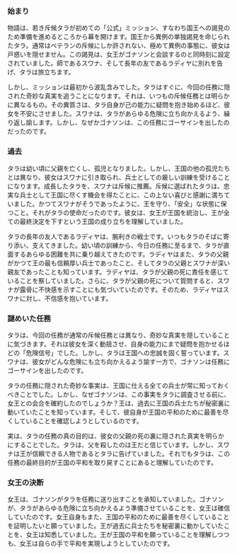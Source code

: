 ### 始まり

物語は、若き斥候タラが初めての「公式」ミッション、すなわち国王への謁見のため準備を進めるところから幕を開けます。国王から異例の単独謁見を命じられたタラ。通常はベテランの斥候にしか許されない、極めて異例の事態に、彼女は戸惑いを隠せません。この謁見は、女王がゴナソンと会談するのと同時刻に設定されていました。師であるスワナ、そして長年の友であるラディヤに別れを告げ、タラは旅立ちます。

しかし、ミッションは最初から波乱含みでした。タラはすぐに、今回の任務に隠された奇妙な真実を追うことになります。それは、いつもの斥候任務とは明らかに異なるもの。その異質さは、タラ自身が己の能力に疑問を抱き始めるほど、彼女を不安にさせました。スワナは、タラがあらゆる危険に立ち向かえるよう、繰り返し諭します。しかし、なぜかゴナソンは、この任務にゴーサインを出したのだったのです。

### 過去

タラは幼い頃に父親を亡くし、孤児となりました。しかし、王国の他の孤児たちとは異なり、彼女はスワナに引き取られ、兵士としての厳しい訓練を受けることになります。成長したタラを、スワナは斥候に推薦。斥候に選ばれたタラは、忠実な兵士として王国に尽くす機会を得たことに、この上ない喜びと感謝に満ちていました。かつてスワナがそうであったように、王を守り、「安全」な状態に保つこと。それがタラの使命だったのです。彼女は、女王が王国を統治し、王が全ての最終決定を下すという王国の成り立ちを理解していました。

タラの長年の友人であるラディヤは、腕利きの戦士です。いつもタラのそばに寄り添い、支えてきました。幼い頃の訓練から、今日の任務に至るまで、タラが直面するあらゆる困難を共に乗り越えてきたのです。ラディヤはまた、タラの父親がかつて王の最も信頼厚い兵士であったこと、そしてタラの父親とスワナが深い親友であったことも知っています。ラディヤは、タラが父親の死に責任を感じていることを察していました。さらに、タラが父親の死について質問すると、スワナが露骨に不快感を示すことにも気づいていたのです。そのため、ラディヤはスワナに対し、不信感を抱いています。

### 謎めいた任務

タラは、今回の任務が通常の斥候任務とは異なり、奇妙な真実を隠していることに気づきます。それは彼女を深く動揺させ、自身の能力にまで疑問を抱かせるほどの「危険信号」でした。しかし、タラは王国への忠誠を固く誓っています。スワナは、彼女がどんな危険にも立ち向かえるよう諭す一方で、ゴナソンは任務にゴーサインを出したのです。

タラの任務に隠された奇妙な事実は、王国に仕える全ての兵士が常に知っておくべきことでした。しかし、なぜゴナソンは、この事実をタラに調査させる前に、女王との会合を確約したのでしょうか？王は、過去に王国の兵士たちが秘密裏に動いていたことを知っています。そして、彼自身が王国の平和のために最善を尽くしていることを確認しようとしているのです。

実は、タラの任務の真の目的は、彼女の父親の死の裏に隠された真実を明らかにすることでした。タラは、父を殺したのは王だと信じています。しかし、スワナは王が信頼できる人物であるとタラに告げていました。それでもタラは、この任務の最終目的が王国の平和を取り戻すことにあると理解していたのです。

### 女王の決断

女王は、ゴナソンがタラを任務に送り出すことを承知していました。ゴナソンが、タラがあらゆる危険に立ち向かえるよう準備させていることを、女王は確信していたのです。女王自身もまた、王国の平和のために最善を尽くしていることを証明したいと願っていました。王が過去に兵士たちを秘密裏に動かしていたことを、女王は知悉していました。王が王国の平和を願っていることを理解しつつも、女王は自らの手で平和を実現しようとしていたのです。